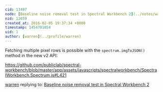 ```yaml
---
cid: 13497
node: [Baseline noise removal test in Spectral Workbench 2](../notes/warren/02-05-2016/noise-removal-test-in-spectral-workbench-2)
nid: 12659
created_at: 2016-02-05 19:37:34 +0000
timestamp: 1454701054
uid: 1
author: [warren](../profile/warren)
---
```


Fetching multiple pixel rows is possible with the `spectrum.imgToJSON()` method in the new v2 API:

https://github.com/publiclab/spectral-workbench/blob/master/app/assets/javascripts/spectralworkbench/SpectralWorkbench.Spectrum.js#L421

[warren](../profile/warren) replying to: [Baseline noise removal test in Spectral Workbench 2](../notes/warren/02-05-2016/noise-removal-test-in-spectral-workbench-2)

